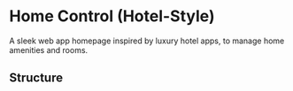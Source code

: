 # Home Control (Hotel-Style)

A sleek web app homepage inspired by luxury hotel apps, to manage home amenities and rooms.

## Structure

